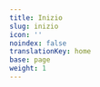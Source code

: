 ```yaml
---
title: Inizio
slug: inizio
icon: ''
noindex: false
translationKey: home
base: page
weight: 1
---
```

